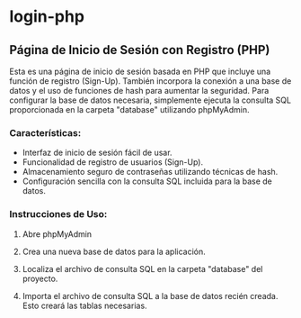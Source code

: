 # login-php
## Página de Inicio de Sesión con Registro (PHP)

Esta es una página de inicio de sesión basada en PHP que incluye una función de registro (Sign-Up). También incorpora la conexión a una base de datos y el uso de funciones de hash para aumentar la seguridad. Para configurar la base de datos necesaria, simplemente ejecuta la consulta SQL proporcionada en la carpeta "database" utilizando phpMyAdmin.

### Características:

- Interfaz de inicio de sesión fácil de usar.
- Funcionalidad de registro de usuarios (Sign-Up).
- Almacenamiento seguro de contraseñas utilizando técnicas de hash.
- Configuración sencilla con la consulta SQL incluida para la base de datos.

### Instrucciones de Uso:

1. Abre phpMyAdmin

3. Crea una nueva base de datos para la aplicación.

4. Localiza el archivo de consulta SQL en la carpeta "database" del proyecto.

5. Importa el archivo de consulta SQL a la base de datos recién creada. Esto creará las tablas necesarias.
